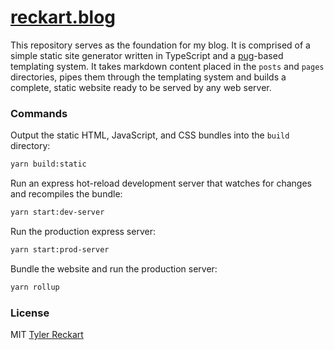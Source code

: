 # [reckart.blog](https://reckart.blog)  
This repository serves as the foundation for my blog. It is comprised of a simple static site generator written in TypeScript and a [pug](https://pugjs.org/api/getting-started.html)-based templating system. It takes markdown content placed in the `posts` and `pages` directories, pipes them through the templating system and builds a complete, static website ready to be served by any web server.

### Commands
Output the static HTML, JavaScript, and CSS bundles into the `build` directory:
```sh
yarn build:static
```

Run an express hot-reload development server that watches for changes and recompiles the bundle:
```sh
yarn start:dev-server
```

Run the production express server:
```sh
yarn start:prod-server
```

Bundle the website and run the production server:
```sh
yarn rollup
```

### License
MIT [Tyler Reckart](https://github.com/tylerreckart)
